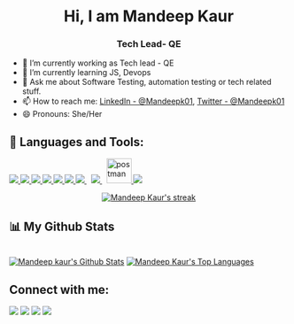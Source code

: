 <h1 align="center">Hi, I am Mandeep Kaur</h1>
<h3 align="center">Tech Lead- QE</h3>

- 🔭 I’m currently working as Tech lead - QE
- 🌱 I’m currently learning JS, Devops
- 💬 Ask me about Software Testing, automation testing or tech related stuff.
- 📫 How to reach me: [LinkedIn - @Mandeepk01](https://www.linkedin.com/in/mandeepk01/), 
[Twitter - @Mandeepk01](https://twitter.com/Mandeepk01)
- 😄 Pronouns: She/Her

## 🚀 Languages and Tools:

<p align="left"> 
    <a href="https://www.java.com" target="_blank"> <img src="https://img.icons8.com/color/48/000000/java-coffee-cup-logo.png"/> </a>
     <a href="https://www.selenium.dev/" target="_blank"> <img src="https://img.icons8.com/stickers/48/000000/selenium-test-automation.png"/> </a>
    <a href="https://spring.io/projects/spring-boot" target="_blank"> <img src="https://img.icons8.com/color/48/000000/spring-logo.png"/> </a> 
    <a href="https://developer.mozilla.org/en-US/docs/Web/JavaScript" target="_blank"> <img src="https://img.icons8.com/color/48/000000/javascript.png"/>       </a> 
    <a href="https://www.w3.org/html/" target="_blank"> <img src="https://img.icons8.com/color/48/000000/html-5.png"/> </a> 
    <a href="https://www.w3schools.com/css/" target="_blank"> <img src="https://img.icons8.com/color/48/000000/css3.png"/> </a> 
    <a style="padding-right:8px;" href="https://nodejs.org" target="_blank"> <img src="https://img.icons8.com/color/48/000000/nodejs.png"/> </a> 
    <a style="padding-right:8px;" href="https://www.mysql.com/" target="_blank"> <img src="https://img.icons8.com/fluent/50/000000/mysql-logo.png"/> </a>
    <a href="https://postman.com" target="_blank"> <img src="https://www.vectorlogo.zone/logos/getpostman/getpostman-icon.svg" alt="postman" width="45" height="45"/> </a>   
    <a href="https://bitbucket.org/" target="_blank">  <img src="https://img.icons8.com/external-tal-revivo-shadow-tal-revivo/46/000000/external-bitbucket-is-a-web-based-version-control-repository-hosting-service-logo-shadow-tal-revivo.png"/> </a> 
</p>
<p align="center">
    <a href="https://github.com/mandeek01/github-readme-streak-stats">
        <img title="🔥 Get streak stats for your profile at git.io/streak-stats" alt="Mandeep Kaur's streak" src="https://github-readme-streak-stats.herokuapp.com/?user=mandeepk01&theme=black-ice&hide_border=true&stroke=0000&background=060A0CD0"/>
    </a>
</p>

## 📊 My Github Stats

  <br/>
    <a href="https://github.com/mandeepk01/github-readme-stats"><img alt="Mandeep kaur's Github Stats" src="https://github-readme-stats.vercel.app/api?username=mandeepk01&show_icons=true&count_private=true&theme=react&hide_border=true&bg_color=0D1117" /></a>
  <a href="https://github.com/mandeepk01/github-readme-stats"><img alt="Mandeep Kaur's Top Languages" src="https://github-readme-stats.vercel.app/api/top-langs/?username=mandeepk01&langs_count=8&count_private=true&layout=compact&theme=react&hide_border=true&bg_color=0D1117" /></a>
  <br/>


## Connect with me:
<p align="left">
<a href = "https://www.linkedin.com/in/mandeepk01/"><img src="https://img.icons8.com/fluent/48/000000/linkedin.png"/></a>
<a href = "https://twitter.com/mandeepk01"><img src="https://img.icons8.com/fluent/48/000000/twitter.png"/></a>
<a href = "https://www.instagram.com/mandeepkaur_993/"><img src="https://img.icons8.com/fluent/48/000000/instagram-new.png"/></a>
<a href = "https://mandeepk01.medium.com/"><img src="https://img.icons8.com/ios-filled/50/000000/medium-logo.png"/></a>
    
</p>
